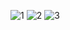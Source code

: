 ![1](http://i.epvpimg.com/a9pldab.png)
![2](http://i.epvpimg.com/DPGodab.png)
![3](http://i.epvpimg.com/TzUXcab.png)
